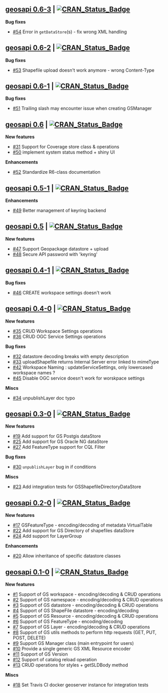 ## [geosapi 0.6-3](https://cran.r-project.org/package=geosapi) | [![CRAN_Status_Badge](https://img.shields.io/badge/CRAN-published-blue.svg)](https://cran.r-project.org/package=geosapi)

**Bug fixes**

* [#54](https://github.com/eblondel/geosapi/issues/54) Error in `getDataStore`(s) - fix wrong XML handling


## [geosapi 0.6-2](https://cran.r-project.org/package=geosapi) | [![CRAN_Status_Badge](https://img.shields.io/badge/CRAN-published-blue.svg)](https://cran.r-project.org/package=geosapi)

**Bug fixes**

* [#53](https://github.com/eblondel/geosapi/issues/53) Shapefile upload doesn't work anymore - wrong Content-Type

## [geosapi 0.6-1](https://cran.r-project.org/package=geosapi) | [![CRAN_Status_Badge](https://img.shields.io/badge/CRAN-published-blue.svg)](https://cran.r-project.org/src/contrib/Archive/geosapi/geosapi_0.6-1.tar.gz)

**Bug fixes**

* [#51](https://github.com/eblondel/geosapi/issues/51) Trailing slash may encounter issue when creating GSManager

## [geosapi 0.6](https://cran.r-project.org/src/contrib/Archive/geosapi/geosapi_0.6.tar.gz) | [![CRAN_Status_Badge](https://img.shields.io/badge/CRAN-published-blue.svg)](https://cran.r-project.org/src/contrib/Archive/geosapi/geosapi_0.6.tar.gz)

**New features**

* [#31](https://github.com/eblondel/geosapi/issues/31) Support for Coverage store class & operations
* [#50](https://github.com/eblondel/geosapi/issues/50) implement system status method + shiny UI

**Enhancements**

* [#52](https://github.com/eblondel/geosapi/issues/52) Standardize R6-class documentation


## [geosapi 0.5-1](https://cran.r-project.org/src/contrib/Archive/geosapi/geosapi_0.5-1.tar.gz) | [![CRAN_Status_Badge](https://img.shields.io/badge/CRAN-published-blue.svg)](https://cran.r-project.org/src/contrib/Archive/geosapi/geosapi_0.5-1.tar.gz)

**Enhancements**

* [#49](https://github.com/eblondel/geosapi/issues/49) Better management of keyring backend


## [geosapi 0.5](https://cran.r-project.org/src/contrib/Archive/geosapi/geosapi_0.5.tar.gz) | [![CRAN_Status_Badge](https://img.shields.io/badge/CRAN-published-blue.svg)](https://cran.r-project.org/src/contrib/Archive/geosapi/geosapi_0.5.tar.gz)

**New features**

* [#47](https://github.com/eblondel/geosapi/issues/47) Support Geopackage datastore + upload
* [#48](https://github.com/eblondel/geosapi/issues/48) Secure API password with 'keyring'


## [geosapi 0.4-1](https://cran.r-project.org/src/contrib/Archive/geosapi/geosapi_0.4-1.tar.gz) | [![CRAN_Status_Badge](https://img.shields.io/badge/CRAN-published-blue.svg)](https://cran.r-project.org/src/contrib/Archive/geosapi/geosapi_0.4-1.tar.gz)

**Bug fixes**

* [#46](https://github.com/eblondel/geosapi/issues/46) CREATE workspace settings doesn't work 

## [geosapi 0.4-0](https://cran.r-project.org/src/contrib/Archive/geosapi/geosapi_0.4-0.tar.gz) | [![CRAN_Status_Badge](https://img.shields.io/badge/CRAN-published-blue.svg)](https://cran.r-project.org/src/contrib/Archive/geosapi/geosapi_0.4-0.tar.gz)

**New features**

* [#35](https://github.com/eblondel/geosapi/issues/35) CRUD Workspace Settings operations
* [#36](https://github.com/eblondel/geosapi/issues/36) CRUD OGC Service Settings operations

**Bug fixes**

* [#32](https://github.com/eblondel/geosapi/issues/32) datastore decoding breaks with empty description
* [#33](https://github.com/eblondel/geosapi/issues/33) uploadShapefile returns Internal Server error linked to mimeType
* [#42](https://github.com/eblondel/geosapi/issues/42) Workspace Naming : updateServiceSettings, only lowercased workspace names ?
* [#45](https://github.com/eblondel/geosapi/issues/45) Disable OGC service doesn't work for worskpace settings

**Miscs**

* [#34](https://github.com/eblondel/geosapi/issues/34) unpublishLayer doc typo


## [geosapi 0.3-0](https://cran.r-project.org/src/contrib/Archive/geosapi/geosapi_0.3-0.tar.gz) | [![CRAN_Status_Badge](https://img.shields.io/badge/CRAN-published-blue.svg)](https://cran.r-project.org/src/contrib/Archive/geosapi/geosapi_0.3-0.tar.gz)

**New features**

* [#19](https://github.com/eblondel/geosapi/issues/19) Add support for GS Postgis dataStore
* [#25](https://github.com/eblondel/geosapi/issues/25) Add support for GS Oracle NG dataStore
* [#27](https://github.com/eblondel/geosapi/issues/27) Add FeatureType support for CQL Filter

**Bug fixes**

* [#30](https://github.com/eblondel/geosapi/issues/30) `unpublishLayer` bug in if conditions

**Miscs**

* [#23](https://github.com/eblondel/geosapi/issues/23) Add integration tests for GSShapefileDirectoryDataStore



## [geosapi 0.2-0](https://cran.r-project.org/src/contrib/Archive/geosapi/geosapi_0.2-0.tar.gz) | [![CRAN_Status_Badge](https://img.shields.io/badge/CRAN-published-blue.svg)](https://cran.r-project.org/src/contrib/Archive/geosapi/geosapi_0.2-0.tar.gz)

**New features**

* [#17](https://github.com/eblondel/geosapi/issues/17) GSFeatureType - encoding/decoding of metadata VirtualTable
* [#22](https://github.com/eblondel/geosapi/issues/22) Add support for GS Directory of shapefiles dataStore
* [#24](https://github.com/eblondel/geosapi/issues/24) Add support for LayerGroup


**Enhancements**

* [#20](https://github.com/eblondel/geosapi/issues/20) Allow inheritance of specific datastore classes


## [geosapi 0.1-0](https://cran.r-project.org/src/contrib/Archive/geosapi/geosapi_0.1-0.tar.gz) | [![CRAN_Status_Badge](https://img.shields.io/badge/CRAN-published-blue.svg)](https://cran.r-project.org/src/contrib/Archive/geosapi/geosapi_0.1-0.tar.gz)

**New features**

* [#1](https://github.com/eblondel/geosapi/issues/1) Support of GS workspace - encoding/decoding & CRUD operations
* [#2](https://github.com/eblondel/geosapi/issues/2) Support of GS namespace - encoding/decoding & CRUD operations
* [#3](https://github.com/eblondel/geosapi/issues/3) Support of GS datastore - encoding/decoding & CRUD operations
* [#4](https://github.com/eblondel/geosapi/issues/4) Support of GS ShapeFile datastore - encoding/decoding
* [#5](https://github.com/eblondel/geosapi/issues/5) Support of GS Resource - encoding/decoding & CRUD operations
* [#6](https://github.com/eblondel/geosapi/issues/6) Support of GS FeatureType - encoding/decoding
* [#7](https://github.com/eblondel/geosapi/issues/7) Support of GS Layer - encoding/decoding & CRUD operations
* [#8](https://github.com/eblondel/geosapi/issues/8) Support of GS utils methods to perform http requests (GET, PUT, POST, DELETE)
* [#9](https://github.com/eblondel/geosapi/issues/9) Support GS Manager class (main entrypoint for users)
* [#10](https://github.com/eblondel/geosapi/issues/10) Provide a single generic GS XML Resource encoder
* [#11](https://github.com/eblondel/geosapi/issues/11) Support of GS Version
* [#12](https://github.com/eblondel/geosapi/issues/12) Support of catalog reload operation
* [#13](https://github.com/eblondel/geosapi/issues/13) CRUD operations for styles + getSLDBody method

**Miscs**

* [#18](https://github.com/eblondel/geosapi/issues/18) Set Travis CI docker geoserver instance for integration tests
